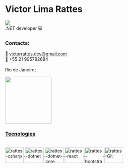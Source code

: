 # Victor Lima Rattes
[<img src="https://img.shields.io/badge/linkedin-%230077B5.svg?&style=for-the-badge&logo=linkedin&logoColor=white" />](https://www.linkedin.com/in/victor-rattes/)<br>
.NET developer 💻 <br>

### Contacts:<br>
  :email: victorrattes.dev@gmail.com <br>
  :iphone: +55 21 995782684 <br>
<br>
Rio de Janeiro;

<div>
  <a href="https://github.com/victorrattesdev">
  <img height="150em" src="https://github-readme-stats.vercel.app/api/top-langs/?username=victorrattesdev&layout=compact&langs_count=7&theme=dark"/>
</div>

### Tecnologies

<div style="display: inline_block"><br>
<img align="center" alt="rattes-csharp" height="50" width="60" src="https://cdn.jsdelivr.net/gh/devicons/devicon/icons/csharp/csharp-original.svg" />
<img align="center" alt="rattes-dotnet" height="50" width="60" src="https://cdn.jsdelivr.net/gh/devicons/devicon/icons/dot-net/dot-net-plain-wordmark.svg" />     
<img align="center" alt="rattes-dotnet-core" height="50" width="60" src="https://cdn.jsdelivr.net/gh/devicons/devicon/icons/dotnetcore/dotnetcore-original.svg" />
<img align="center" alt="rattes-react" height="50" width="60" src="https://cdn.jsdelivr.net/gh/devicons/devicon/icons/react/react-original.svg" />
<img align="center" alt="rattes-bootstrap" height="50" width="60" src= "https://cdn.jsdelivr.net/gh/devicons/devicon/icons/bootstrap/bootstrap-original.svg" />
<img align="center" alt="rattes-Git" height="50" width="60" src= "https://cdn.jsdelivr.net/gh/devicons/devicon/icons/git/git-original.svg" />
</div>

<br>
<br>

